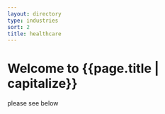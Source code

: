 ```yaml
---
layout: directory
type: industries
sort: 2
title: healthcare
---
```

# Welcome to {{page.title | capitalize}}

please see below
